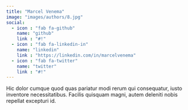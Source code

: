 ```yaml
---
title: "Marcel Venema"
image: "images/authors/8.jpg"
social:
  - icon : "fab fa-github"
    name: "github"
    link : "#!"
  - icon : "fab fa-linkedin-in"
    name: "linkedin"
    link : "https://linkedin.com/in/marcelvenema"
  - icon : "fab fa-twitter"
    name: "twitter"
    link : "#!"
---
```


Hic dolor cumque quod quas pariatur modi rerum qui consequatur, iusto inventore necessitatibus. Facilis quisquam magni, autem deleniti nobis repellat excepturi id.